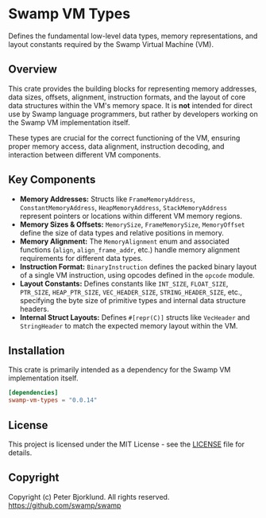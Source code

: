 # Swamp VM Types

Defines the fundamental low-level data types, memory representations, and layout constants required by the Swamp Virtual Machine (VM).

## Overview

This crate provides the building blocks for representing memory addresses, data sizes, offsets, alignment, instruction formats, and the layout of core data structures within the VM's memory space. It is **not** intended for direct use by Swamp language programmers, but rather by developers working on the Swamp VM implementation itself.

These types are crucial for the correct functioning of the VM, ensuring proper memory access, data alignment, instruction decoding, and interaction between different VM components.

## Key Components

* **Memory Addresses:** Structs like `FrameMemoryAddress`, `ConstantMemoryAddress`, `HeapMemoryAddress`, `StackMemoryAddress` represent pointers or locations within different VM memory regions.
* **Memory Sizes & Offsets:** `MemorySize`, `FrameMemorySize`, `MemoryOffset` define the size of data types and relative positions in memory.
* **Memory Alignment:** The `MemoryAlignment` enum and associated functions (`align`, `align_frame_addr`, etc.) handle memory alignment requirements for different data types.
* **Instruction Format:** `BinaryInstruction` defines the packed binary layout of a single VM instruction, using opcodes defined in the `opcode` module.
* **Layout Constants:** Defines constants like `INT_SIZE`, `FLOAT_SIZE`, `PTR_SIZE`, `HEAP_PTR_SIZE`, `VEC_HEADER_SIZE`, `STRING_HEADER_SIZE`, etc., specifying the byte size of primitive types and internal data structure headers.
* **Internal Struct Layouts:** Defines `#[repr(C)]` structs like `VecHeader` and `StringHeader` to match the expected memory layout within the VM.

## Installation

This crate is primarily intended as a dependency for the Swamp VM implementation itself.

```toml
[dependencies]
swamp-vm-types = "0.0.14"
```

## License

This project is licensed under the MIT License - see the [LICENSE](LICENSE) file for details.

## Copyright

Copyright (c) Peter Bjorklund. All rights reserved. https://github.com/swamp/swamp
